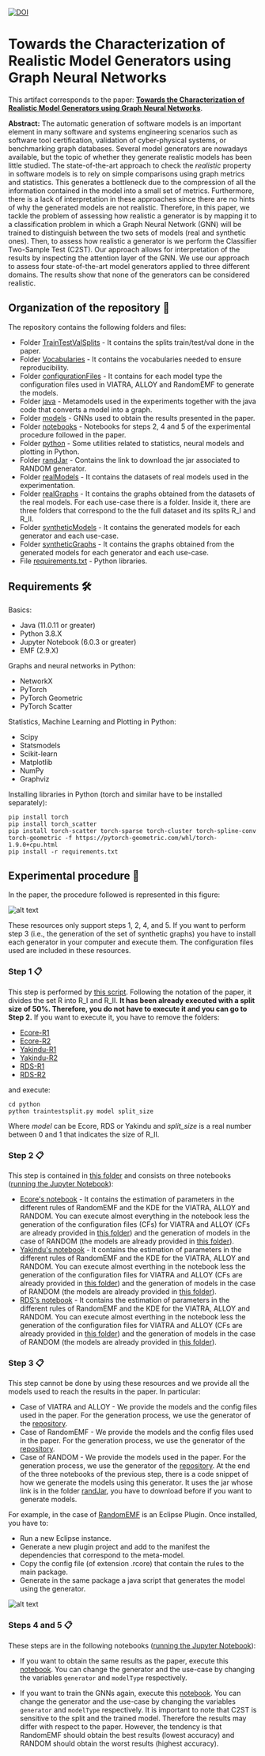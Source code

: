 
[![DOI](https://zenodo.org/badge/385620681.svg)](https://zenodo.org/badge/latestdoi/385620681)


# Towards the Characterization of Realistic Model Generators using Graph Neural Networks

This artifact corresponds to the paper: [**Towards the Characterization of Realistic Model Generators using Graph Neural Networks**](https://github.com/Antolin1/TCRMG-GNN/blob/main/paperArtifactVersion.pdf).

**Abstract:** The automatic generation of software models is an important element in many software and systems engineering scenarios such as software tool certification, validation of cyber-physical systems, or benchmarking graph databases. Several model generators are nowadays available, but the topic of whether they generate realistic models has been little studied. The state-of-the-art approach to check the *realistic* property in software models is to rely on simple comparisons using graph metrics and statistics. This generates a bottleneck due to the compression of all the information contained in the model into a small set of metrics. Furthermore, there is a lack of interpretation in these approaches since there are no hints of why the generated models are not realistic. Therefore, in this paper, we tackle the problem of assessing how realistic a generator is by mapping it to a classification problem in which a Graph Neural Network (GNN) will be trained to distinguish between the two sets of models (real and synthetic ones). Then, to assess how realistic a generator is we perform the Classifier Two-Sample Test (C2ST). Our approach allows for interpretation of the results by inspecting the attention layer of the GNN. We use our approach to assess four state-of-the-art model generators applied to three different domains. The results show that none of the generators can be considered realistic.

## Organization of the repository 📌

The repository contains the following folders and files:

* Folder [TrainTestValSplits](https://github.com/Antolin1/TCRMG-GNN/tree/main/TrainTestValSplits) - It contains the splits train/test/val done in the paper.
* Folder [Vocabularies](https://github.com/Antolin1/TCRMG-GNN/tree/main/Vocabularies) - It contains the vocabularies needed to ensure reproducibility.
* Folder [configurationFiles](https://github.com/Antolin1/TCRMG-GNN/tree/main/configurationFiles) - It contains for each model type the configuration files used in VIATRA, ALLOY and RandomEMF to generate the models.
* Folder [java](https://github.com/Antolin1/TCRMG-GNN/tree/main/java) - Metamodels used in the experiments together with the java code that converts a model into a graph.
* Folder [models](https://github.com/Antolin1/TCRMG-GNN/tree/main/models) - GNNs used to obtain the results presented in the paper.
* Folder [notebooks](https://github.com/Antolin1/TCRMG-GNN/tree/main/notebooks) - Notebooks for steps 2, 4 and 5 of the experimental procedure followed in the paper.
* Folder [python](https://github.com/Antolin1/TCRMG-GNN/tree/main/python) - Some utilities related to statistics, neural models and plotting in Python.
* Folder [randJar](https://github.com/Antolin1/TCRMG-GNN/tree/main/randJar) - Contains the link to download the jar associated to RANDOM generator.
* Folder [realModels](https://github.com/Antolin1/TCRMG-GNN/tree/main/realModels) - It contains the datasets of real models used in the experimentation.
* Folder [realGraphs](https://github.com/Antolin1/TCRMG-GNN/tree/main/realGraphs) - It contains the graphs obtained from the datasets of the real models. For each use-case there is a folder. Inside it, there are three folders that correspond to the the full dataset and its splits R_I and R_II.
* Folder [syntheticModels](https://github.com/Antolin1/TCRMG-GNN/tree/main/syntheticModels) - It contains the generated models for each generator and each use-case.
* Folder [syntheticGraphs](https://github.com/Antolin1/TCRMG-GNN/tree/main/syntheticGraphs) - It contains the graphs obtained from the generated models for each generator and each use-case.
* File [requirements.txt](https://github.com/Antolin1/TCRMG-GNN/blob/main/requirements.txt) - Python libraries.

## Requirements 🛠️

Basics:

* Java (11.0.11 or greater)
* Python 3.8.X
* Jupyter Notebook (6.0.3 or greater)
* EMF (2.9.X)

Graphs and neural networks in Python:

* NetworkX
* PyTorch
* PyTorch Geometric
* PyTorch Scatter

Statistics, Machine Learning and Plotting in Python:

* Scipy
* Statsmodels
* Scikit-learn
* Matplotlib
* NumPy
* Graphviz

Installing libraries in Python (torch and similar have to be installed separately):
```
pip install torch
pip install torch_scatter
pip install torch-scatter torch-sparse torch-cluster torch-spline-conv torch-geometric -f https://pytorch-geometric.com/whl/torch-1.9.0+cpu.html
pip install -r requirements.txt
```

## Experimental procedure 🚀

In the paper, the procedure followed is represented in this figure:

![alt text](https://i.ibb.co/ysDbyy9/experiment.jpg "Title")

These resources only support steps 1, 2, 4, and 5. If you want to perform step 3 (i.e., the generation of the set of synthetic graphs) you have to install each generator in your computer and execute them. The configuration files used are included in these resources.


### Step 1 📋

This step is performed by [this script](https://github.com/Antolin1/TCRMG-GNN/blob/main/python/traintestsplit.py). Following the notation of the paper, it divides the set R into R_I and R_II. **It has been already executed with a split size of 50%. Therefore, you do not have to execute it and you can go to Step 2.** If you want to execute it, you have to remove the folders:

* [Ecore-R1](https://github.com/Antolin1/TCRMG-GNN/tree/main/realGraphs/Ecore/R1)
* [Ecore-R2](https://github.com/Antolin1/TCRMG-GNN/tree/main/realGraphs/Ecore/R2)
* [Yakindu-R1](https://github.com/Antolin1/TCRMG-GNN/tree/main/realGraphs/Yakindu/R1)
* [Yakindu-R2](https://github.com/Antolin1/TCRMG-GNN/tree/main/realGraphs/Yakindu/R2)
* [RDS-R1](https://github.com/Antolin1/TCRMG-GNN/tree/main/realGraphs/RDS/R1)
* [RDS-R2](https://github.com/Antolin1/TCRMG-GNN/tree/main/realGraphs/RDS/R2)

and execute:
```
cd python
python traintestsplit.py model split_size
```

Where *model* can be Ecore, RDS or Yakindu and *split\_size* is a real number between 0 and 1 that indicates the size of R_II.

### Step 2 📋

This step is contained in [this folder](https://github.com/Antolin1/TCRMG-GNN/tree/main/notebooks) and consists on three notebooks ([running the Jupyter Notebook](https://jupyter-notebook-beginner-guide.readthedocs.io/en/latest/execute.html)):

* [Ecore's notebook](https://github.com/Antolin1/TCRMG-GNN/blob/main/notebooks/EstimatingParametersEcore.ipynb) - It contains the estimation of parameters in the different rules of RandomEMF and the KDE for the VIATRA, ALLOY and RANDOM. You can execute almost everything in the notebook less the generation of the configuration files (CFs) for VIATRA and ALLOY (CFs are already provided in [this folder](https://github.com/Antolin1/TCRMG-GNN/tree/main/configurationFiles/Ecore)) and the generation of models in the case of RANDOM (the models are already provided in [this folder](https://github.com/Antolin1/TCRMG-GNN/tree/main/syntheticModels/RAND)).
* [Yakindu's notebook](https://github.com/Antolin1/TCRMG-GNN/blob/main/notebooks/EstimatingParametersYakindu.ipynb) - It contains the estimation of parameters in the different rules of RandomEMF and the KDE for the VIATRA, ALLOY and RANDOM. You can execute almost everthing in the notebook less the generation of the configuration files for VIATRA and ALLOY (CFs are already provided in [this folder](https://github.com/Antolin1/TCRMG-GNN/tree/main/configurationFiles/Yakindu)) and the generation of models in the case of RANDOM (the models are already provided in [this folder](https://github.com/Antolin1/TCRMG-GNN/tree/main/syntheticModels/RAND)).
* [RDS's notebook](https://github.com/Antolin1/TCRMG-GNN/blob/main/notebooks/EstimatingParametersRDS.ipynb) - It contains the estimation of parameters in the different rules of RandomEMF and the KDE for the VIATRA, ALLOY and RANDOM. You can execute almost everthing in the notebook less the generation of the configuration files for VIATRA and ALLOY (CFs are already provided in [this folder](https://github.com/Antolin1/TCRMG-GNN/tree/main/configurationFiles/RDS)) and the generation of models in the case of RANDOM (the models are already provided in [this folder](https://github.com/Antolin1/TCRMG-GNN/tree/main/syntheticModels/RAND)).

### Step 3 📋

This step cannot be done by using these resources and we provide all the models used to reach the results in the paper. In particular:
* Case of VIATRA and ALLOY - We provide the models and the config files used in the paper. For the generation process, we use the generator of the [repository](https://github.com/viatra/VIATRA-Generator).
* Case of RandomEMF - We provide the models and the config files used in the paper. For the generation process, we use the generator of the [repository](https://github.com/markus1978/RandomEMF).
* Case of RANDOM - We provide the models used in the paper. For the generation process, we use the generator of the [repository](https://github.com/atlanmod/mondo-atlzoo-benchmark/tree/master/fr.inria.atlanmod.instantiator). At the end of the three notebooks of the previous step, there is a code snippet of how we generate the models using this generator. It uses the jar whose link is in the folder [randJar](https://github.com/Antolin1/TCRMG-GNN/tree/main/randJar), you have to download before if you want to generate models. 

For example, in the case of [RandomEMF](https://github.com/markus1978/RandomEMF) is an Eclipse Plugin. Once installed, you have to:

* Run a new Eclipse instance.
* Generate a new plugin project and add to the manifest the dependencies that correspond to the meta-model.
* Copy the config file (of extension .rcore) that contain the rules to the main package.
* Generate in the same package a java script that generates the model using the generator.

![alt text](https://i.ibb.co/XVXFpsQ/example22.png "Title")


### Steps 4 and 5 📋

These steps are in the following notebooks ([running the Jupyter Notebook](https://jupyter-notebook-beginner-guide.readthedocs.io/en/latest/execute.html)):

* If you want to obtain the same results as the paper, execute this [notebook](https://github.com/Antolin1/TCRMG-GNN/blob/main/notebooks/Paper-GNN.ipynb). You can change the generator and the use-case by changing the variables `generator` and `modelType` respectively.

* If you want to train the GNNs again, execute this [notebook](https://github.com/Antolin1/TCRMG-GNN/blob/main/notebooks/NewTraining-GNN.ipynb). You can change the generator and the use-case by changing the variables `generator` and `modelType` respectively. It is important to note that C2ST is sensitive to the split and the trained model. Therefore the results may differ with respect to the paper. However, the tendency is that RandomEMF should obtain the best results (lowest accuracy) and RANDOM should obtain the worst results (highest accuracy).

